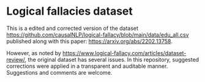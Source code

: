 # Logical fallacies dataset

This is a edited and corrected version of the dataset https://github.com/causalNLP/logical-fallacy/blob/main/data/edu_all.csv published along with this paper: https://arxiv.org/abs/2202.13758. 

However, as noted by https://www.logical-fallacy.com/articles/dataset-review/, the original dataset has several issues. In this repository, suggested corrections were applied in a transparent and auditable manner. Suggestions and comments are welcome.
